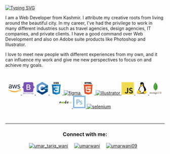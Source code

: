 [![Typing SVG](https://readme-typing-svg.herokuapp.com?lines=Hi+%F0%9F%91%8B++I+am+Umar+Wani)](https://git.io/typing-svg)



I am a Web Developer from Kashmir. I attribute my creative roots from living around the beautiful city. In my career, I’ve had the privilege to work in many different industries such as travel agencies, design agencies, IT companies, and private clients. I have a good command over Web Development and also on Adobe suite products like Photoshop and Illustrator. 

I love to meet new people with different experiences from my own, and it can influence my work and give me new perspectives to focus on and achieve my goals.




<br>
  
 
<p align="center"> <a href="https://aws.amazon.com" target="_blank" rel="noreferrer"> <img src="https://raw.githubusercontent.com/devicons/devicon/master/icons/amazonwebservices/amazonwebservices-original-wordmark.svg" alt="aws" width="40" height="40"/> </a> <a href="https://getbootstrap.com" target="_blank" rel="noreferrer"> <img src="https://raw.githubusercontent.com/devicons/devicon/master/icons/bootstrap/bootstrap-plain-wordmark.svg" alt="bootstrap" width="40" height="40"/> </a> <a href="https://www.w3schools.com/cpp/" target="_blank" rel="noreferrer"> <img src="https://raw.githubusercontent.com/devicons/devicon/master/icons/cplusplus/cplusplus-original.svg" alt="cplusplus" width="40" height="40"/> </a> <a href="https://www.w3schools.com/css/" target="_blank" rel="noreferrer"> <img src="https://raw.githubusercontent.com/devicons/devicon/master/icons/css3/css3-original-wordmark.svg" alt="css3" width="40" height="40"/> </a> <a href="https://www.figma.com/" target="_blank" rel="noreferrer"> <img src="https://www.vectorlogo.zone/logos/figma/figma-icon.svg" alt="figma" width="40" height="40"/> </a> <a href="https://www.w3.org/html/" target="_blank" rel="noreferrer"> <img src="https://raw.githubusercontent.com/devicons/devicon/master/icons/html5/html5-original-wordmark.svg" alt="html5" width="40" height="40"/> </a> <a href="https://www.adobe.com/in/products/illustrator.html" target="_blank" rel="noreferrer"> <img src="https://www.vectorlogo.zone/logos/adobe_illustrator/adobe_illustrator-icon.svg" alt="illustrator" width="40" height="40"/> </a> <a href="https://developer.mozilla.org/en-US/docs/Web/JavaScript" target="_blank" rel="noreferrer"> <img src="https://raw.githubusercontent.com/devicons/devicon/master/icons/javascript/javascript-original.svg" alt="javascript" width="40" height="40"/> </a> <a href="https://www.linux.org/" target="_blank" rel="noreferrer"> <img src="https://raw.githubusercontent.com/devicons/devicon/master/icons/linux/linux-original.svg" alt="linux" width="40" height="40"/> </a> <a href="https://www.mongodb.com/" target="_blank" rel="noreferrer"> <img src="https://raw.githubusercontent.com/devicons/devicon/master/icons/mongodb/mongodb-original-wordmark.svg" alt="mongodb" width="40" height="40"/> </a> <a href="https://nodejs.org" target="_blank" rel="noreferrer"> <img src="https://raw.githubusercontent.com/devicons/devicon/master/icons/nodejs/nodejs-original-wordmark.svg" alt="nodejs" width="40" height="40"/> </a> <a href="https://www.photoshop.com/en" target="_blank" rel="noreferrer"> <img src="https://raw.githubusercontent.com/devicons/devicon/master/icons/photoshop/photoshop-line.svg" alt="photoshop" width="40" height="40"/> </a> <a href="https://www.selenium.dev" target="_blank" rel="noreferrer"> <img src="https://raw.githubusercontent.com/detain/svg-logos/780f25886640cef088af994181646db2f6b1a3f8/svg/selenium-logo.svg" alt="selenium" width="40" height="40"/> </a> </p>

<br>


<hr>

<h3 align="center">Connect with me:</h3>
<p align="center">
<a href="https://twitter.com/umar_tariq_wani" target="blank"><img align="center" src="https://img.icons8.com/bubbles/344/twitter-circled.png" alt="umar_tariq_wani" height="50" width="50" /></a> &nbsp;&nbsp;&nbsp;
<a href="https://www.linkedin.com/in/umarwani" target="blank"><img align="center" src="https://img.icons8.com/bubbles/452/linkedin.png" alt="umarwani" height="50" width="50" /></a>&nbsp;&nbsp;&nbsp;&nbsp;
<a href="https://instagram.com/umarwani09" target="blank"><img align="center" src="https://img.icons8.com/bubbles/344/instagram-new--v2.png" alt="umarwani09" height="50" width="50" /></a>&nbsp;&nbsp;&nbsp;
</p>  
